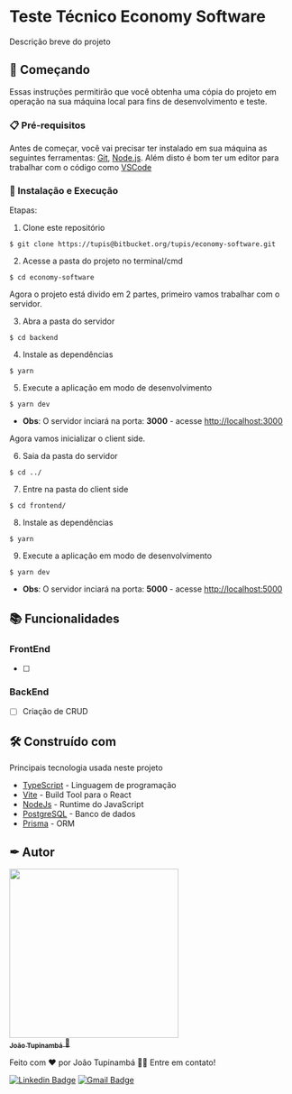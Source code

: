 # Teste Técnico Economy Software

Descrição breve do projeto

## 🚀 Começando

Essas instruções permitirão que você obtenha uma cópia do projeto em operação na sua máquina local para fins de desenvolvimento e teste.

### 📋 Pré-requisitos

Antes de começar, você vai precisar ter instalado em sua máquina as seguintes ferramentas:
[Git](https://git-scm.com), [Node.js](https://nodejs.org/en/).
Além disto é bom ter um editor para trabalhar com o código como [VSCode](https://code.visualstudio.com/)

### 🔧 Instalação e Execução

Etapas:

1. Clone este repositório

```
$ git clone https://tupis@bitbucket.org/tupis/economy-software.git
```

2. Acesse a pasta do projeto no terminal/cmd

```
$ cd economy-software
```

Agora o projeto está divido em 2 partes, primeiro vamos trabalhar com o servidor.

3. Abra a pasta do servidor

```
$ cd backend
```

4. Instale as dependências

```
$ yarn
```

5. Execute a aplicação em modo de desenvolvimento

```
$ yarn dev
```

- **Obs**: O servidor inciará na porta: **3000** - acesse <http://localhost:3000>

Agora vamos inicializar o client side.

6. Saia da pasta do servidor

```
$ cd ../
```

7. Entre na pasta do client side

```
$ cd frontend/
```

8. Instale as dependências

```
$ yarn
```

9. Execute a aplicação em modo de desenvolvimento

```
$ yarn dev
```

- **Obs**: O servidor inciará na porta: **5000** - acesse <http://localhost:5000>

## 📚 Funcionalidades

### FrontEnd

- [ ]

### BackEnd

- [ ] Criação de CRUD

## 🛠️ Construído com

Principais tecnologia usada neste projeto

- [TypeScript](https://www.typescriptlang.org/docs/) - Linguagem de programação
- [Vite](https://vitejs.dev/guide/) - Build Tool para o React
- [NodeJs](https://nodejs.org/en/docs/) - Runtime do JavaScript
- [PostgreSQL](https://www.postgresql.org/docs/current/) - Banco de dados
- [Prisma](https://www.prisma.io/docs/getting-started) - ORM

## ✒ Autor

<a href="https://github.com/tupis">
  <img src="https://user-images.githubusercontent.com/95971013/183971745-f895f523-b707-4811-ba0e-d81409ca2205.jpg" width="300px;" alt=""/>
 <br />
 <sub><b>João Tupinambá</b></sub>
</a> 
<a href="https://github.com/tupis" title="Github">🚀</a>

Feito com ❤️ por João Tupinambá 👋🏽 Entre em contato!

[![Linkedin Badge](https://img.shields.io/badge/-Tupi-blue?style=flat-square&logo=Linkedin&logoColor=white&link=https://www.linkedin.com/in/joaotupinamba)](https://www.linkedin.com/in/joaotupinamba/)
[![Gmail Badge](https://img.shields.io/badge/-joaoh.tupinamba@gmail.com-c14438?style=flat-square&logo=Gmail&logoColor=white&link=mailto:tgmarinho@gmail.com)](mailto:joaoh.tupinamba@gmail.com)

